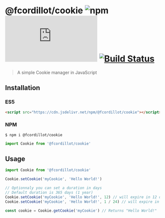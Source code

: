 # @fcordillot/cookie ![npm](https://img.shields.io/npm/v/@fcordillot/cookie?color=%23CB0000) ![GitHub file size in bytes](https://img.shields.io/github/size/fcordillot/cookie/index.js?color=%23CB0000) [![Build Status](https://travis-ci.com/fcordillot/cookie.svg?branch=master)](https://travis-ci.com/fcordillot/cookie)
> A simple Cookie manager in JavaScript

## Installation
### ES5
```html
<script src="https://cdn.jsdelivr.net/npm/@fcordillot/cookie"></script>
```

### NPM
```shell
$ npm i @fcordillot/cookie
```
```js
import Cookie from '@fcordillot/cookie'
````

## Usage
```js
import Cookie from '@fcordillot/cookie'

Cookie.setCookie('myCookie', 'Hello World!')

// Optionnaly you can set a duration in days
// Default duration is 365 days (1 year)
Cookie.setCookie('myCookie', 'Hello World!', 12) // will expire in 12 days
Cookie.setCookie('myCookie', 'Hello World!', 1 / 24) // will expire in 1 hour

const cookie = Cookie.getCookie('myCookie') // Returns "Hello World!"
```